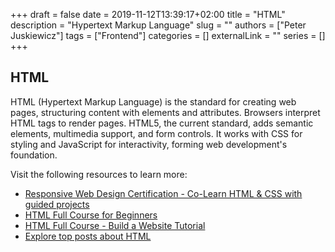 +++ 
draft = false
date = 2019-11-12T13:39:17+02:00
title = "HTML"
description = "Hypertext Markup Language"
slug = ""
authors = ["Peter Juskiewicz"]
tags = ["Frontend"]
categories = []
externalLink = ""
series = []
+++

## HTML

HTML (Hypertext Markup Language) is the standard for creating web pages, structuring content with elements and attributes. Browsers interpret HTML tags to render pages. HTML5, the current standard, adds semantic elements, multimedia support, and form controls. It works with CSS for styling and JavaScript for interactivity, forming web development's foundation.

Visit the following resources to learn more:

- [Responsive Web Design Certification - Co-Learn HTML & CSS with guided projects](https://www.freecodecamp.org/learn/2022/responsive-web-design/)
- [HTML Full Course for Beginners](https://youtu.be/mJgBOIoGihA)
- [HTML Full Course - Build a Website Tutorial](https://www.youtube.com/watch?v=pQN-pnXPaVg)
- [Explore top posts about HTML](https://app.daily.dev/tags/html?ref=roadmapsh)
